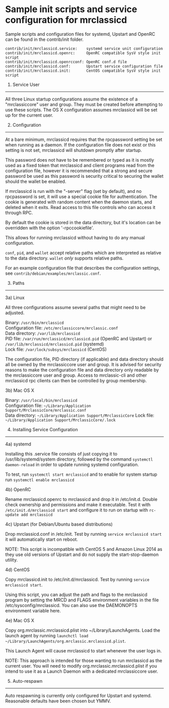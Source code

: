 Sample init scripts and service configuration for mrclassicd
==========================================================

Sample scripts and configuration files for systemd, Upstart and OpenRC
can be found in the contrib/init folder.

    contrib/init/mrclassicd.service:    systemd service unit configuration
    contrib/init/mrclassicd.openrc:     OpenRC compatible SysV style init script
    contrib/init/mrclassicd.openrcconf: OpenRC conf.d file
    contrib/init/mrclassicd.conf:       Upstart service configuration file
    contrib/init/mrclassicd.init:       CentOS compatible SysV style init script

1. Service User
---------------------------------

All three Linux startup configurations assume the existence of a "mrclassiccore" user
and group.  They must be created before attempting to use these scripts.
The OS X configuration assumes mrclassicd will be set up for the current user.

2. Configuration
---------------------------------

At a bare minimum, mrclassicd requires that the rpcpassword setting be set
when running as a daemon.  If the configuration file does not exist or this
setting is not set, mrclassicd will shutdown promptly after startup.

This password does not have to be remembered or typed as it is mostly used
as a fixed token that mrclassicd and client programs read from the configuration
file, however it is recommended that a strong and secure password be used
as this password is security critical to securing the wallet should the
wallet be enabled.

If mrclassicd is run with the "-server" flag (set by default), and no rpcpassword is set,
it will use a special cookie file for authentication. The cookie is generated with random
content when the daemon starts, and deleted when it exits. Read access to this file
controls who can access it through RPC.

By default the cookie is stored in the data directory, but it's location can be overridden
with the option '-rpccookiefile'.

This allows for running mrclassicd without having to do any manual configuration.

`conf`, `pid`, and `wallet` accept relative paths which are interpreted as
relative to the data directory. `wallet` *only* supports relative paths.

For an example configuration file that describes the configuration settings,
see `contrib/debian/examples/mrclassic.conf`.

3. Paths
---------------------------------

3a) Linux

All three configurations assume several paths that might need to be adjusted.

Binary:              `/usr/bin/mrclassicd`  
Configuration file:  `/etc/mrclassiccore/mrclassic.conf`  
Data directory:      `/var/lib/mrclassicd`  
PID file:            `/var/run/mrclassicd/mrclassicd.pid` (OpenRC and Upstart) or `/var/lib/mrclassicd/mrclassicd.pid` (systemd)  
Lock file:           `/var/lock/subsys/mrclassicd` (CentOS)  

The configuration file, PID directory (if applicable) and data directory
should all be owned by the mrclassiccore user and group.  It is advised for security
reasons to make the configuration file and data directory only readable by the
mrclassiccore user and group.  Access to mrclassic-cli and other mrclassicd rpc clients
can then be controlled by group membership.

3b) Mac OS X

Binary:              `/usr/local/bin/mrclassicd`  
Configuration file:  `~/Library/Application Support/MrclassicCore/mrclassic.conf`  
Data directory:      `~/Library/Application Support/MrclassicCore`
Lock file:           `~/Library/Application Support/MrclassicCore/.lock`

4. Installing Service Configuration
-----------------------------------

4a) systemd

Installing this .service file consists of just copying it to
/usr/lib/systemd/system directory, followed by the command
`systemctl daemon-reload` in order to update running systemd configuration.

To test, run `systemctl start mrclassicd` and to enable for system startup run
`systemctl enable mrclassicd`

4b) OpenRC

Rename mrclassicd.openrc to mrclassicd and drop it in /etc/init.d.  Double
check ownership and permissions and make it executable.  Test it with
`/etc/init.d/mrclassicd start` and configure it to run on startup with
`rc-update add mrclassicd`

4c) Upstart (for Debian/Ubuntu based distributions)

Drop mrclassicd.conf in /etc/init.  Test by running `service mrclassicd start`
it will automatically start on reboot.

NOTE: This script is incompatible with CentOS 5 and Amazon Linux 2014 as they
use old versions of Upstart and do not supply the start-stop-daemon utility.

4d) CentOS

Copy mrclassicd.init to /etc/init.d/mrclassicd. Test by running `service mrclassicd start`.

Using this script, you can adjust the path and flags to the mrclassicd program by
setting the MRCD and FLAGS environment variables in the file
/etc/sysconfig/mrclassicd. You can also use the DAEMONOPTS environment variable here.

4e) Mac OS X

Copy org.mrclassic.mrclassicd.plist into ~/Library/LaunchAgents. Load the launch agent by
running `launchctl load ~/Library/LaunchAgents/org.mrclassic.mrclassicd.plist`.

This Launch Agent will cause mrclassicd to start whenever the user logs in.

NOTE: This approach is intended for those wanting to run mrclassicd as the current user.
You will need to modify org.mrclassic.mrclassicd.plist if you intend to use it as a
Launch Daemon with a dedicated mrclassiccore user.

5. Auto-respawn
-----------------------------------

Auto respawning is currently only configured for Upstart and systemd.
Reasonable defaults have been chosen but YMMV.
